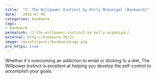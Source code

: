 ```yaml
---
title:  "2: The Willpower Instinct by Kelly McGonigal [Bookworm]"
date:   2016-07-09
categories: bookworm
tags:
- bookworm
permalink: /2-the-willpower-instinct-by-kelly-mcgonigal/
external: http://bookworm.fm/2/
image: /assets/posts/bookwormlogo.png
pre_https: true
---
```

Whether it's overcoming an addiction to email or sticking to a diet, The Willpower Instinct is excellent at helping you develop the self-control to accomplish your goals.
<!--more-->